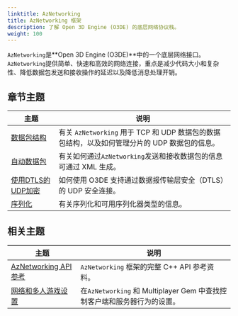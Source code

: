 ```yaml
---
linktitle: AzNetworking
title: AzNetworking 框架
description: 了解 Open 3D Engine (O3DE) 的底层网络协议栈。
weight: 100
---
```


`AzNetworking`是**Open 3D Engine (O3DE)**中的一个底层网络接口。`AzNetworking`提供简单、快速和高效的网络连接，重点是减少代码大小和复杂性、降低数据包发送和接收操作的延迟以及降低消息处理开销。

## 章节主题

| 主题                           | 说明 |
|------------------------------|---|
| [数据包结构](./packets)           | 有关 `AzNetworking` 用于 TCP 和 UDP 数据包的数据包结构，以及如何管理分片的 UDP 数据包的信息。 |
| [自动数据包](./autopackets)      | 有关如何通过`AzNetworking`发送和接收数据包的信息可通过 XML 生成。 |
| [使用DTLS的UDP加密](./encryption) | 如何使用 O3DE 支持通过数据报传输层安全（DTLS）的 UDP 安全连接。 |
| [序列化](./serializers)         | 有关序列化和可用序列化器类型的信息。 |

## 相关主题

| 主题 | 说明 |
|---|---|
| [AzNetworking API 参考](/docs/api/frameworks/aznetworking/annotated.html) | `AzNetworking` 框架的完整 C++ API 参考资料。 |
| [网络和多人游戏设置](./settings) | 在`AzNetworking` 和 Multiplayer Gem 中查找控制客户端和服务器行为的设置。 |
